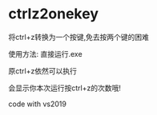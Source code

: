 # ctrlz2onekey
将ctrl+z转换为一个按键,免去按两个键的困难

使用方法:
直接运行.exe

原ctrl+z依然可以执行

会显示你本次运行按ctrl+z的次数哦!

code with vs2019
